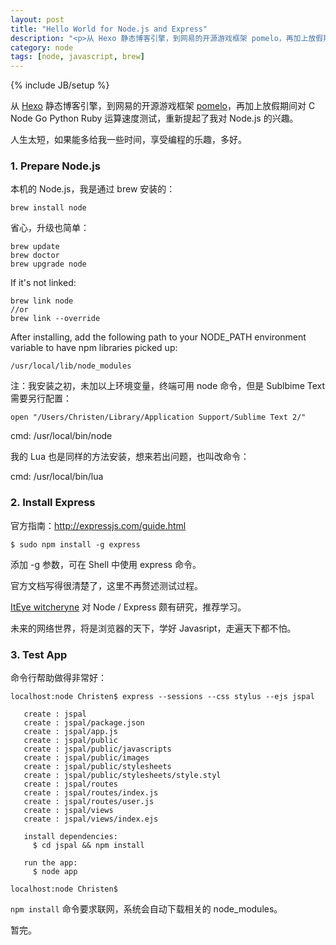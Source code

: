 ```yaml
---
layout: post
title: "Hello World for Node.js and Express"
description: "<p>从 Hexo 静态博客引擎，到网易的开源游戏框架 pomelo，再加上放假期间对 C Node Go Python Ruby 运算速度测试，重新提起了我对 Node.js 的兴趣。</p><p>人生太短，如果能多给我一些时间，享受编程的乐趣，多好。</p>"
category: node
tags: [node, javascript, brew]
---
```

{% include JB/setup %}

从 [Hexo](https://github.com/tommy351/hexo) 静态博客引擎，到网易的开源游戏框架 [pomelo](https://github.com/NetEase/pomelo)，再加上放假期间对 C Node Go Python Ruby 运算速度测试，重新提起了我对 Node.js 的兴趣。

人生太短，如果能多给我一些时间，享受编程的乐趣，多好。

### 1. Prepare Node.js

本机的 Node.js，我是通过 brew 安装的：

```
brew install node
```

省心，升级也简单：

```
brew update
brew doctor
brew upgrade node
```

If it's not linked:

```
brew link node
//or
brew link --override
```

After installing, add the following path to your NODE_PATH environment variable to have npm libraries picked up:

```
/usr/local/lib/node_modules
```

注：我安装之初，未加以上环境变量，终端可用 node 命令，但是 Sublbime Text 需要另行配置：

```
open "/Users/Christen/Library/Application Support/Sublime Text 2/"
```

cmd: /usr/local/bin/node

我的 Lua 也是同样的方法安装，想来若出问题，也叫改命令：

cmd: /usr/local/bin/lua

### 2. Install Express

官方指南：<http://expressjs.com/guide.html>

``` 
$ sudo npm install -g express
```

添加 -g 参数，可在 Shell 中使用 express 命令。

官方文档写得很清楚了，这里不再赘述测试过程。

[ItEye witcheryne](http://witcheryne.iteye.com/blog/1172069) 对 Node / Express 颇有研究，推荐学习。

未来的网络世界，将是浏览器的天下，学好 Javasript，走遍天下都不怕。

### 3. Test App

命令行帮助做得非常好：

```
localhost:node Christen$ express --sessions --css stylus --ejs jspal

   create : jspal
   create : jspal/package.json
   create : jspal/app.js
   create : jspal/public
   create : jspal/public/javascripts
   create : jspal/public/images
   create : jspal/public/stylesheets
   create : jspal/public/stylesheets/style.styl
   create : jspal/routes
   create : jspal/routes/index.js
   create : jspal/routes/user.js
   create : jspal/views
   create : jspal/views/index.ejs

   install dependencies:
     $ cd jspal && npm install

   run the app:
     $ node app

localhost:node Christen$ 
```

`npm install` 命令要求联网，系统会自动下载相关的 node_modules。

暂完。



